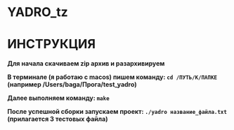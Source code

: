 # YADRO_tz
# ИНСТРУКЦИЯ

**Для начала скачиваем zip архив и разархивируем**

**В терминале (я работаю с macos) пишем команду: `cd /ПУТЬ/К/ПАПКЕ` (например /Users/baga/Прога/test_yadro)**

**Далее выполняем команду: `make`**

**После успешной сборки запускаем проект: `./yadro название_файла.txt` (прилагается 3 тестовых файла)**
